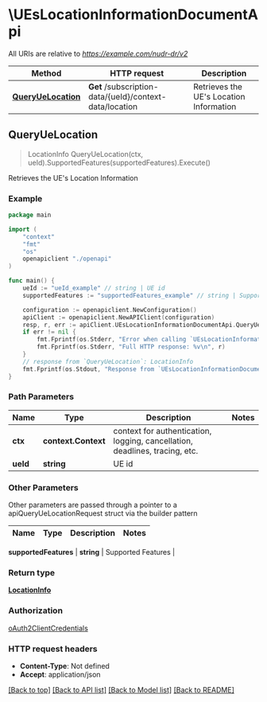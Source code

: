 # \UEsLocationInformationDocumentApi

All URIs are relative to *https://example.com/nudr-dr/v2*

Method | HTTP request | Description
------------- | ------------- | -------------
[**QueryUeLocation**](UEsLocationInformationDocumentApi.md#QueryUeLocation) | **Get** /subscription-data/{ueId}/context-data/location | Retrieves the UE&#39;s Location Information



## QueryUeLocation

> LocationInfo QueryUeLocation(ctx, ueId).SupportedFeatures(supportedFeatures).Execute()

Retrieves the UE's Location Information

### Example

```go
package main

import (
    "context"
    "fmt"
    "os"
    openapiclient "./openapi"
)

func main() {
    ueId := "ueId_example" // string | UE id
    supportedFeatures := "supportedFeatures_example" // string | Supported Features (optional)

    configuration := openapiclient.NewConfiguration()
    apiClient := openapiclient.NewAPIClient(configuration)
    resp, r, err := apiClient.UEsLocationInformationDocumentApi.QueryUeLocation(context.Background(), ueId).SupportedFeatures(supportedFeatures).Execute()
    if err != nil {
        fmt.Fprintf(os.Stderr, "Error when calling `UEsLocationInformationDocumentApi.QueryUeLocation``: %v\n", err)
        fmt.Fprintf(os.Stderr, "Full HTTP response: %v\n", r)
    }
    // response from `QueryUeLocation`: LocationInfo
    fmt.Fprintf(os.Stdout, "Response from `UEsLocationInformationDocumentApi.QueryUeLocation`: %v\n", resp)
}
```

### Path Parameters


Name | Type | Description  | Notes
------------- | ------------- | ------------- | -------------
**ctx** | **context.Context** | context for authentication, logging, cancellation, deadlines, tracing, etc.
**ueId** | **string** | UE id | 

### Other Parameters

Other parameters are passed through a pointer to a apiQueryUeLocationRequest struct via the builder pattern


Name | Type | Description  | Notes
------------- | ------------- | ------------- | -------------

 **supportedFeatures** | **string** | Supported Features | 

### Return type

[**LocationInfo**](LocationInfo.md)

### Authorization

[oAuth2ClientCredentials](../README.md#oAuth2ClientCredentials)

### HTTP request headers

- **Content-Type**: Not defined
- **Accept**: application/json

[[Back to top]](#) [[Back to API list]](../README.md#documentation-for-api-endpoints)
[[Back to Model list]](../README.md#documentation-for-models)
[[Back to README]](../README.md)

